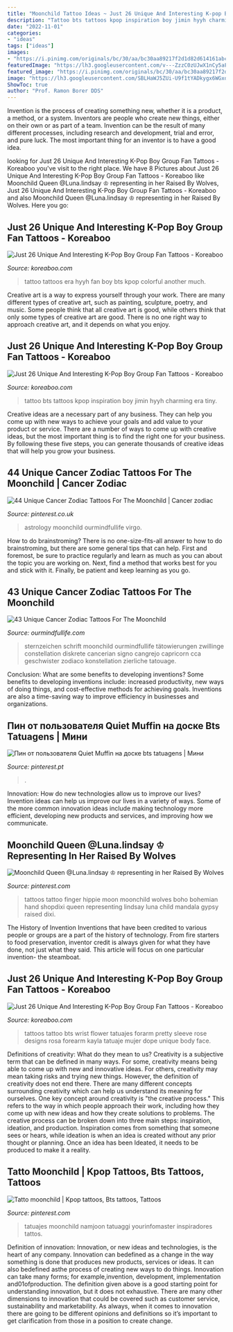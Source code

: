 ```yaml
---
title: "Moonchild Tattoo Ideas ~ Just 26 Unique And Interesting K-pop Boy Group Fan Tattoos"
description: "Tattoo bts tattoos kpop inspiration boy jimin hyyh charming era tiny"
date: "2022-11-01"
categories:
- "ideas"
tags: ["ideas"]
images:
- "https://i.pinimg.com/originals/bc/30/aa/bc30aa89217f2d1d82d614161abcbecb.jpg"
featuredImage: "https://lh3.googleusercontent.com/v---ZzzC0zUJwX1nCy5aFmDeO76izSnoE1pkCTWCWNDrIQ9WFtyXzGm1O1hMuuUyjUpvtnCRzUYO4El3cIa3fG9My6-gW3lZGQ=w960-rj-nu-e365"
featured_image: "https://i.pinimg.com/originals/bc/30/aa/bc30aa89217f2d1d82d614161abcbecb.jpg"
image: "https://lh3.googleusercontent.com/SBLHaWJ5ZUi-U9f1tYADkygx6WGxdBGnhhI0brfCp6UTFZDU-ic9ggH8oAK0ZOotXwdvh2tP9udVceR9mYp1OyW4G12JGNgC6w=w960-rj-nu-e365"
ShowToc: true
author: "Prof. Ramon Borer DDS"
---
```



Invention is the process of creating something new, whether it is a product, a method, or a system. Inventors are people who create new things, either on their own or as part of a team. Invention can be the result of many different processes, including research and development, trial and error, and pure luck. The most important thing for an inventor is to have a good idea.

	

		
looking for Just 26 Unique And Interesting K-Pop Boy Group Fan Tattoos - Koreaboo you've visit to the right place. We have 8 Pictures about Just 26 Unique And Interesting K-Pop Boy Group Fan Tattoos - Koreaboo like Moonchild Queen @Luna.lindsay ♔ representing in her Raised By Wolves, Just 26 Unique And Interesting K-Pop Boy Group Fan Tattoos - Koreaboo and also Moonchild Queen @Luna.lindsay ♔ representing in her Raised By Wolves. Here you go:
		
    
## Just 26 Unique And Interesting K-Pop Boy Group Fan Tattoos - Koreaboo

<img loading=lazy src="https://lh3.googleusercontent.com/G1scofNQPhDXvn22HafBlSZ_HWcBhXzNLyLmJLrZKqNz2nxc7IeSyB_drsyQJ_KLOgEmrIjsl0CyN4IGgX7InXvxXjms5H0Q-g=w960-rj-nu-e365" onerror="this.onerror=null;this.src='https://tse4.mm.bing.net/th?id=OIP.gfR7Vp4_l43MA7VIV5H92wHaNK&amp;pid=15.1';" alt="Just 26 Unique And Interesting K-Pop Boy Group Fan Tattoos - Koreaboo">

_Source: koreaboo.com_

>tattoo tattoos era hyyh fan boy bts kpop colorful another much. 

	

Creative art is a way to express yourself through your work. There are many different types of creative art, such as painting, sculpture, poetry, and music. Some people think that all creative art is good, while others think that only some types of creative art are good. There is no one right way to approach creative art, and it depends on what you enjoy.

    
## Just 26 Unique And Interesting K-Pop Boy Group Fan Tattoos - Koreaboo

<img loading=lazy src="https://lh3.googleusercontent.com/SBLHaWJ5ZUi-U9f1tYADkygx6WGxdBGnhhI0brfCp6UTFZDU-ic9ggH8oAK0ZOotXwdvh2tP9udVceR9mYp1OyW4G12JGNgC6w=w960-rj-nu-e365" onerror="this.onerror=null;this.src='https://tse2.mm.bing.net/th?id=OIP.CNYbACMcUYYQPiwwYof1gQHaE0&amp;pid=15.1';" alt="Just 26 Unique And Interesting K-Pop Boy Group Fan Tattoos - Koreaboo">

_Source: koreaboo.com_

>tattoo bts tattoos kpop inspiration boy jimin hyyh charming era tiny. 

	

Creative ideas are a necessary part of any business. They can help you come up with new ways to achieve your goals and add value to your product or service. There are a number of ways to come up with creative ideas, but the most important thing is to find the right one for your business. By following these five steps, you can generate thousands of creative ideas that will help you grow your business.

    
## 44 Unique Cancer Zodiac Tattoos For The Moonchild | Cancer Zodiac

<img loading=lazy src="https://i.pinimg.com/originals/af/4a/04/af4a042c5fb3ce6afd09358381451d1d.jpg" onerror="this.onerror=null;this.src='https://tse1.mm.bing.net/th?id=OIP.FQwPBg3RT--8hz4F1EdYOgHaKE&amp;pid=15.1';" alt="44 Unique Cancer Zodiac Tattoos For The Moonchild | Cancer zodiac">

_Source: pinterest.co.uk_

>astrology moonchild ourmindfullife virgo. 

	

How to do brainstroming?
There is no one-size-fits-all answer to how to do brainstroming, but there are some general tips that can help. First and foremost, be sure to practice regularly and learn as much as you can about the topic you are working on. Next, find a method that works best for you and stick with it. Finally, be patient and keep learning as you go.

    
## 43 Unique Cancer Zodiac Tattoos For The Moonchild

<img loading=lazy src="https://www.ourmindfullife.com/wp-content/uploads/2020/07/Cancer-zodiac-symbols-and-tattoo-elements-explained.jpg" onerror="this.onerror=null;this.src='https://tse3.mm.bing.net/th?id=OIP.tzPemR4-6ekBPMkdVuSxawHaLH&amp;pid=15.1';" alt="43 Unique Cancer Zodiac Tattoos For The Moonchild">

_Source: ourmindfullife.com_

>sternzeichen schrift moonchild ourmindfullife tätowierungen zwillinge constellation diskrete cancerian signo cangrejo capricorn cca geschwister zodiaco konstellation zierliche tatouage. 

	

Conclusion: What are some benefits to developing inventions?
Some benefits to developing inventions include: increased productivity, new ways of doing things, and cost-effective methods for achieving goals. Inventions are also a time-saving way to improve efficiency in businesses and organizations.

    
## Пин от пользователя Quiet Muffin на доске Bts Tatuagens | Мини

<img loading=lazy src="https://i.pinimg.com/originals/bc/30/aa/bc30aa89217f2d1d82d614161abcbecb.jpg" onerror="this.onerror=null;this.src='https://tse4.mm.bing.net/th?id=OIP.SnFIHrBlgBCqg36k9xlX_QHaJ4&amp;pid=15.1';" alt="Пин от пользователя Quiet Muffin на доске bts tatuagens | Мини">

_Source: pinterest.pt_

>. 

	

Innovation: How do new technologies allow us to improve our lives?
Invention ideas can help us improve our lives in a variety of ways. Some of the more common innovation ideas include making technology more efficient, developing new products and services, and improving how we communicate.

    
## Moonchild Queen @Luna.lindsay ♔ Representing In Her Raised By Wolves

<img loading=lazy src="https://i.pinimg.com/originals/f5/a6/81/f5a6811867f048f4dbc21295bda77842.jpg" onerror="this.onerror=null;this.src='https://tse2.mm.bing.net/th?id=OIP.8RWQIBjNyhDWoBrJsWDuRgHaHa&amp;pid=15.1';" alt="Moonchild Queen @Luna.lindsay ♔ representing in her Raised By Wolves">

_Source: pinterest.com_

>tattoos tattoo finger hippie moon moonchild wolves boho bohemian hand shopdixi queen representing lindsay luna child mandala gypsy raised dixi. 

	

The History of Invention
Inventions that have been credited to various people or groups are a part of the history of technology. From fire starters to food preservation, inventor credit is always given for what they have done, not just what they said. This article will focus on one particular invention- the steamboat.

    
## Just 26 Unique And Interesting K-Pop Boy Group Fan Tattoos - Koreaboo

<img loading=lazy src="https://lh3.googleusercontent.com/v---ZzzC0zUJwX1nCy5aFmDeO76izSnoE1pkCTWCWNDrIQ9WFtyXzGm1O1hMuuUyjUpvtnCRzUYO4El3cIa3fG9My6-gW3lZGQ=w960-rj-nu-e365" onerror="this.onerror=null;this.src='https://tse2.mm.bing.net/th?id=OIP.uQopYKWastsBbbw2rJ-zkgHaJ4&amp;pid=15.1';" alt="Just 26 Unique And Interesting K-Pop Boy Group Fan Tattoos - Koreaboo">

_Source: koreaboo.com_

>tattoos tattoo bts wrist flower tatuajes forarm pretty sleeve rose designs rosa forearm kayla tatuaje mujer dope unique body face. 

	

Definitions of creativity: What do they mean to us?
Creativity is a subjective term that can be defined in many ways. For some, creativity means being able to come up with new and innovative ideas. For others, creativity may mean taking risks and trying new things. However, the definition of creativity does not end there. There are many different concepts surrounding creativity which can help us understand its meaning for ourselves.
One key concept around creativity is "the creative process." This refers to the way in which people approach their work, including how they come up with new ideas and how they create solutions to problems. The creative process can be broken down into three main steps: inspiration, ideation, and production. Inspiration comes from something that someone sees or hears, while ideation is when an idea is created without any prior thought or planning. Once an idea has been Ideated, it needs to be produced to make it a reality.

    
## Tatto Moonchild | Kpop Tattoos, Bts Tattoos, Tattoos

<img loading=lazy src="https://i.pinimg.com/originals/1b/ed/cd/1bedcd6f2ca2bc36522d48790bfecbb1.jpg" onerror="this.onerror=null;this.src='https://tse3.mm.bing.net/th?id=OIP.9mO7yNO0hCjySffc8qT4vAHaJ3&amp;pid=15.1';" alt="Tatto moonchild | Kpop tattoos, Bts tattoos, Tattoos">

_Source: pinterest.com_

>tatuajes moonchild namjoon tatuaggi yourinfomaster inspiradores tattos. 

	

Definition of innovation:
Innovation, or new ideas and technologies, is the heart of any company. Innovation can bedefined as a change in the way something is done that produces new products, services or ideas. It can also bedefined asthe process of creating new ways to do things. Innovation can take many forms; for example,invention, development, implementation and01ofproduction.
The definition given above is a good starting point for understanding innovation, but it does not exhaustive. There are many other dimensions to innovation that could be covered such as customer service, sustainability and marketability. As always, when it comes to innovation there are going to be different opinions and definitions so it’s important to get clarification from those in a position to create change.

